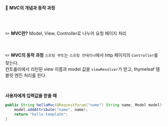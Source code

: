 🐯 **MVC의 개념과 동작 과정**

<br>
<br>

✏️ **MVC란?**
Model, View, Controller로 나누어 요청 페이지 처리

<br>

✏️ **MVC의 동작 과정**
`스프링 부트`는 `스프링 컨테이너`에서 http 페이지의 `Controller`를 찾는다. <br>
컨트롤러에서 리턴된 view 이름과 model 값을 `viewResolver`가 받고, thymeleaf 템블릿 엔진 처리를 한다. <br>

<br>

**사용자에게 입력값을 받을 때**
```java
public String helloMvc(@RequestParam("name") String name, Model model){
    model.addAttribute("name", name);
    return "hello-template";
}
```

